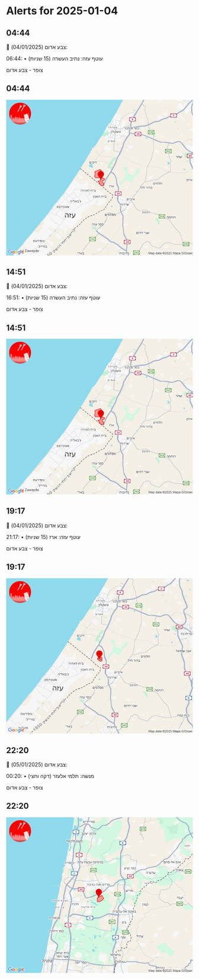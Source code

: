 # Alerts for 2025-01-04

## 04:44

🔴 צבע אדום (04/01/2025):

06:44:
• עוטף עזה: נתיב העשרה (15 שניות)

צופר - צבע אדום

## 04:44

![Photo](images/38276.jpg)

## 14:51

🔴 צבע אדום (04/01/2025):

16:51:
• עוטף עזה: נתיב העשרה (15 שניות)

צופר - צבע אדום

## 14:51

![Photo](images/38278.jpg)

## 19:17

🔴 צבע אדום (04/01/2025):

21:17:
• עוטף עזה: ארז (15 שניות)

צופר - צבע אדום

## 19:17

![Photo](images/38280.jpg)

## 22:20

🔴 צבע אדום (05/01/2025):

00:20:
• מנשה: תלמי אלעזר (דקה וחצי)

צופר - צבע אדום

## 22:20

![Photo](images/38282.jpg)

